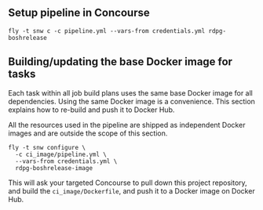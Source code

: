 Setup pipeline in Concourse
---------------------------

```
fly -t snw c -c pipeline.yml --vars-from credentials.yml rdpg-boshrelease
```

Building/updating the base Docker image for tasks
-------------------------------------------------

Each task within all job build plans uses the same base Docker image for all dependencies. Using the same Docker image is a convenience. This section explains how to re-build and push it to Docker Hub.

All the resources used in the pipeline are shipped as independent Docker images and are outside the scope of this section.

```
fly -t snw configure \
  -c ci_image/pipeline.yml \
  --vars-from credentials.yml \
  rdpg-boshrelease-image
```

This will ask your targeted Concourse to pull down this project repository, and build the `ci_image/Dockerfile`, and push it to a Docker image on Docker Hub.
